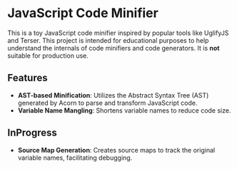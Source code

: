 # JavaScript Code Minifier

This is a toy JavaScript code minifier inspired by popular tools like UglifyJS and Terser. This project is intended for educational purposes to help understand the internals of code minifiers and code generators. It is **not** suitable for production use.

## Features

- **AST-based Minification**: Utilizes the Abstract Syntax Tree (AST) generated by Acorn to parse and transform JavaScript code.
- **Variable Name Mangling**: Shortens variable names to reduce code size.

## InProgress
- **Source Map Generation**: Creates source maps to track the original variable names, facilitating debugging.
